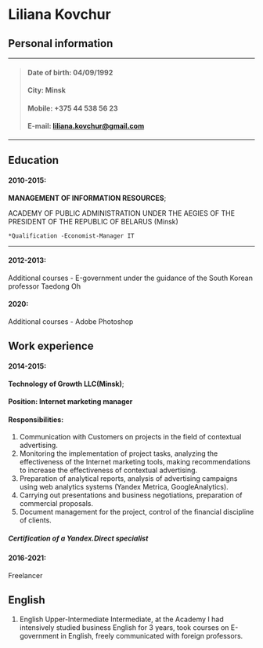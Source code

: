 Liliana Kovchur
========================

## Personal information

-------------------     -------------------
> #### Date of birth:     04/09/1992   
> #### City:              Minsk   
> #### Mobile:            +375 44 538 56 23   
> #### E-mail:            liliana.kovchur@gmail.com
-------------------     -------------------
 
Education
---------

#### 2010-2015:  

**MANAGEMENT OF INFORMATION RESOURCES**;

ACADEMY OF PUBLIC ADMINISTRATION UNDER THE AEGIES OF THE PRESIDENT OF THE REPUBLIC OF BELARUS  (Minsk)

    *Qualification -Economist-Manager IT

****

#### 2012-2013: 
Additional courses - Е-government  under the guidance of the South Korean professor Taedong Oh

#### 2020: 
Additional courses - Adobe Photoshop

Work experience
---------

#### 2014-2015:  

**Technology of Growth LLC(Minsk)**;
  
#### Position: Internet marketing manager

#### Responsibilities: 
1. Communication with Customers on projects in the field of contextual advertising.
2. Monitoring the implementation of project tasks, analyzing the effectiveness of the Internet marketing tools, making recommendations to increase the effectiveness of contextual advertising.
3. Preparation of analytical reports, analysis of advertising campaigns using web analytics systems (Yandex Metrica, GoogleAnalytics).
4. Carrying out presentations and business negotiations, preparation of commercial proposals.
5. Document management for the project, control of the financial discipline of clients.

##### Сertification of a Yandex.Direct specialist

#### 2016-2021: 
Freelancer
 
English
---------
1. English Upper-Intermediate Intermediate, at the Academy  I had intensively studied business English for 3 years, took courses on E-government in English, freely communicated with foreign professors.
